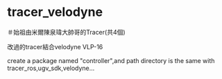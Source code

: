 # tracer_velodyne
＃始祖由米爾陳泉瑋大帥哥的Tracer(共4個)

改過的tracer結合velodyne VLP-16

create a package named "controller",and path directory is the same with tracer_ros,ugv_sdk,velodyne...
